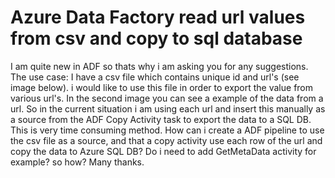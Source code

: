 
# Azure Data Factory read url values from csv and copy to sql database

I am quite new in ADF so thats why i am asking you for any suggestions.
The use case:
I have a csv file which contains unique id and url's (see image below). i would like to use this file in order to export the value from various url's. In the second image you can see a example of the data from a url.
So in the current situation i am using each url and insert this manually as a source from the ADF Copy Activity task to export the data to a SQL DB. This is very time consuming method.
How can i create a ADF pipeline to use the csv file as a source, and that a copy activity use each row of the url and copy the data to Azure SQL DB? Do i need to add GetMetaData activity for example? so how?
Many thanks.



        